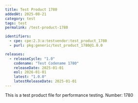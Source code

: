 ```yaml
---
title: Test Product 1780
addedAt: 2025-08-21
category: test
tags: test
permalink: /test-product-1780

identifiers:
  - cpe: cpe:2.3:a:testvendor:test_product_1780
  - purl: pkg:generic/test_product_1780@1.0.0

releases:
  - releaseCycle: "1.0"
    codename: "Test Codename 1780"
    releaseDate: 2025-01-01
    eol: 2026-01-01
    latest: "1.0.0"
    latestReleaseDate: 2025-01-01
---
```


This is a test product file for performance testing. Number: 1780
